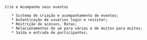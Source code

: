      Crie e Acompanhe seus eventos 
     
        * Sistema de criação e acompanhamento de eventos;
        * Autenticação de usuários login e resister;
        * Restrição de acessos, Rotas; 
        * Relacionamentos de um para vários e de muitos para muitos;  
        * Saída e entrada de participantes;
